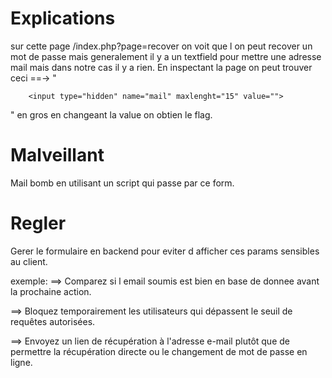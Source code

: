 # Explications
sur cette page /index.php?page=recover on voit que l on peut
recover un mot de passe mais generalement il y a un textfield
pour mettre une adresse mail mais dans notre cas il y a rien.
En inspectant la page on peut trouver ceci ==-> "
``` 
    <input type="hidden" name="mail" maxlenght="15" value="">

```
"
en gros en changeant la value on obtien le flag.

# Malveillant
Mail bomb en utilisant un script qui passe par ce form.

# Regler
Gerer le formulaire en backend pour eviter d afficher ces params sensibles au client.

exemple: 
==> Comparez si l email soumis est bien en base de donnee avant la prochaine action.

==> Bloquez temporairement les utilisateurs qui dépassent le seuil de requêtes autorisées.

==> Envoyez un lien de récupération à l'adresse e-mail plutôt que de permettre la récupération directe ou le changement de mot de passe en ligne.